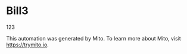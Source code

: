 
# Bill3

123

This automation was generated by Mito. To learn more about Mito, visit https://trymito.io.
